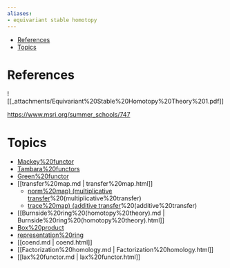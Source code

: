 ```yaml
---
aliases:
- equivariant stable homotopy
---
```


-   [References](#references)
-   [Topics](#topics)














# References

![[_attachments/Equivariant%20Stable%20Homotopy%20Theory%201.pdf]]

<https://www.msri.org/summer_schools/747>

# Topics

-   [Mackey%20functor](Mackey%20functor)
-   [Tambara%20functors](Tambara%20functors)
-   [Green%20functor](Green%20functor)
-   [[transfer%20map.md | transfer%20map.html]]
    -   [norm%20map) (multiplicative transfer](norm%20map)%20(multiplicative%20transfer)
    -   [trace%20map) (additive transfer](trace%20map)%20(additive%20transfer)
-   [[Burnside%20ring%20(homotopy%20theory).md | Burnside%20ring%20(homotopy%20theory).html]]
-   [Box%20product](Box%20product)
-   [representation%20ring](representation%20ring)
-   [[coend.md | coend.html]]
-   [[Factorization%20homology.md | Factorization%20homology.html]]
-   [[lax%20functor.md | lax%20functor.html]]
